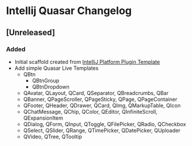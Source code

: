 # Intellij Quasar Changelog

## [Unreleased]
### Added
- Initial scaffold created from [IntelliJ Platform Plugin Template](https://github.com/JetBrains/intellij-platform-plugin-template)
- Add simple Quasar Live Templates
  - QBtn
    - QBtnGroup
    - QBtnDropdown
  - QAvatar, QLayout, QCard, QSeparator, QBreadcrumbs, QBar
  - QBanner, QPageScroller, QPageSticky, QPage, QPageContainer
  - QFooter, QHeader, QDrawer, QCard, QImg, QMarkupTable, QIcon
  - QChatMessage, QChip, QColor, QEditor, QInfiniteScroll, QExpansionItem
  - QDialog, QForm, QInput, QToggle, QFilePicker, QRadio, QCheckbox
  - QSelect, QSlider, QRange, QTimePicker, QDatePicker, QUploader
  - QVideo, QTree, QTooltip